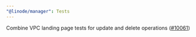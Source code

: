 ```yaml
---
"@linode/manager": Tests
---
```


Combine VPC landing page tests for update and delete operations ([#10061](https://github.com/linode/manager/pull/10061))
